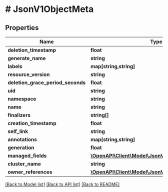 # # JsonV1ObjectMeta

## Properties

Name | Type | Description | Notes
------------ | ------------- | ------------- | -------------
**deletion_timestamp** | **float** |  | [optional]
**generate_name** | **string** |  | [optional]
**labels** | **map[string,string]** |  | [optional]
**resource_version** | **string** |  | [optional]
**deletion_grace_period_seconds** | **float** |  | [optional]
**uid** | **string** |  | [optional]
**namespace** | **string** |  | [optional]
**name** | **string** |  | [optional]
**finalizers** | **string[]** |  | [optional]
**creation_timestamp** | **float** |  | [optional]
**self_link** | **string** |  | [optional]
**annotations** | **map[string,string]** |  | [optional]
**generation** | **float** |  | [optional]
**managed_fields** | [**\OpenAPI\Client\Model\JsonV1ManagedFieldsEntry[]**](JsonV1ManagedFieldsEntry.md) |  | [optional]
**cluster_name** | **string** |  | [optional]
**owner_references** | [**\OpenAPI\Client\Model\JsonV1OwnerReference[]**](JsonV1OwnerReference.md) |  | [optional]

[[Back to Model list]](../../README.md#models) [[Back to API list]](../../README.md#endpoints) [[Back to README]](../../README.md)
